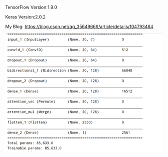 TensorFlow Version:1.9.0

Keras Version:2.0.2

My Blog: https://blog.csdn.net/qq_35649669/article/details/104793484

![layers](./Img/layers.PNG)